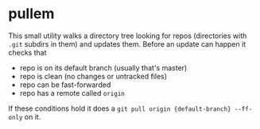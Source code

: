 # pullem

This small utility walks a directory tree looking for repos (directories with `.git` subdirs in them) and updates them.
Before an update can happen it checks that

* repo is on its default branch (usually that's master)
* repo is clean (no changes or untracked files)
* repo can be fast-forwarded
* repo has a remote called `origin`

If these conditions hold it does a `git pull origin {default-branch} --ff-only` on it.
 
